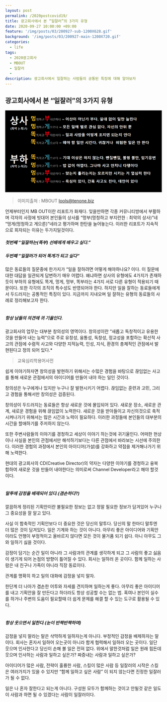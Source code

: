 ```yaml
---
layout: post
permalink: /2020postcovid19/
title: 광고회사에서 본 “일잘러”의 3가지 유형
date: 2020-09-27 10:00:00 +09:00
feature: '/img/posts/03/200927-sub-1200X628.gif'
background: '/img/posts/03/200927-main-1200X720.gif'
categories:
  - life
tags:
  - 2020광고회사
  - MBOUT
  - 일잘러
  -
description: 광고회사에서 일잘하는 사람들의 공통된 특징에 대해 알아보자
---
```


## 광고회사에서 본 “일잘러”의 3가지 유형



![이미지](/img/posts/03/MBOUT.png)
>이미지출처 : MBOUT lools@tenone.biz  


언제부터인지 MB OUT이란 리포트가 화재다.
잊을만하면 각종 커뮤니티방에서 부활하며 각자의 사정에 빗대어 본인들의 상사를 “멍부(멍청하고 부지런한 : 최악의 상사)”네 “멍게(멍청하고 게으른)”네라고 평가하며 한탄을 늘어놓는다. 이러한 리포트가 지속적으로 회자되는 이유는 두가지일것이다.

##### 첫번째 “일잘하는(똑부) 선배에게 배우고 싶다.”<br>
##### 두번째 “일잘러가 되어 똑게가 되고 싶다“

많은 동료들의 질문중에 한가지가 “일을 잘하려면 어떻게 해야하나요? 이다.
이 질문에 대한 대답을 일관되게 답변하기 매우 어렵다.
왜냐하면 상사의 유형에도 4가지가 존재하듯이 부하의 유형에도 똑게, 멍게, 멍부, 똑부라는 4가지 서로 다른 유형이 적용되기 때문이다. 또한 각각의 조직의 특수성도 반영되어야 한다.
하지만 일을 잘하는 동료들에게서 두드러지는 공통적인 특징이 있다.
지금까지 지내오며 일 잘하는 유형의 동료들의 사례로 정리해보고자 한다.<br><br>
##### 항상 남들의 의견에 귀 기울인다.

광고회사의 업무는 대부분 창의성의 영역이다.
창의성이란 “새롭고 독창적이고 유용한 것을 만들어 내는 능력”으로 주로 유창성, 융통성, 독창성, 정교성을 포함하는 확산적 사고의 관점에 수렴적 사고와 다양한 지적능력, 인성, 지식, 환경의 총체적인 관점에서 발현된다고 정의 되어 있다.*
>교육심리학용어사전  

쉽게 이야기하자면 창의성을 발현하기 위해서는 수많은 경험을 바탕으로 끊임없는 사고를 통해 새로운 관점에서의 아이디어를 만들어 내야 하는 일인 것이다.   

창의성은 누구에게나 있지만 누구나 잘 발현시키기 어렵다. 끊임없는 훈련과 고민, 그리고 경험을 통해서만 창의성은 검증된다.

창의성이 두드러지는 동료들은 항상 새로운 것에 몰입되어 있다.
새로운 장소, 새로운 관계, 새로운 경험을 위해 끊임없이 노력한다. 새로운 것을 받아들이고 자신의것으로 축적시켜나가기 위해서는 많은 시간과 노력이 필요하다. 이러한 과정들에 본인들의 대부분의 시간을 할애하기를 주저하지 않는다.

또한 주변사람들의 이야기를 경청하고 세상이 이야기 하는것에 귀기울인다.
어떠한 현상이나 사실을 본인의 관점에서만 해석하기보다는 다른 관점에서 바라보는 시선에 주의한다. 이러한 경험의 과정에서 본인의 아이디어(가설)를 강화하고 약점을 제거해나가기 위해 노력한다.

현대의 광고회사의 CD(Creative Director)의 약자는 다양한 이야기를 경청하고 융복합하여 새로운 것을 만들어 내야한다는 의미로써 Channel Developer라고 해야 할것이다.<br><br>
##### 말투에 감정을 배재되어 있다.(겸손하다?)

깔끔하게 정리된 기획안이란 불필요한 정보는 없고 정말 필요한 정보가 담겨있어 누구나 그 중요성을 잘 알고 있다.

사실 이 함축적인 기획안보다 더 중요한 것은 당신의 말투다.
당신의 말 한마디 말투엔 더 많은 것이 담겨있다.
일은 기계와 하는 것이 아니다. 아무리 좋은 아이디어와 기획안이라도 언행이 부정적이고 올바르지 않다면 모든 것이 물거품 되기 쉽다.
아니 아무도 그와 일하기 싫을 것이다.

감정이 담기는 순간 일이 아니라 그 사람과의 관계를 생각하게 되고 그 사람의 좋고 싫음이 생기게 되어 논점의 방향이 틀어질 수 있다. 회사는 일하러 온 곳이다. 함께 일하는 사람은 내 친구나 가족이 아니라 직장 동료이다.

관계를 명확히 하고 일의 대화에 감정을 넣지 말자.

한단계 더 나아가 겸손한 어투와 자세를 견지하며 일하는게 좋다.  아무리 좋은 아이디어를 내고 기획안을 잘 만든다고 하더라도 항상 성공할 수는 없는 법. 혹여나 본인이 실수를 하거나 주변의 도움이 필요할때 더 쉽게 문제를 해결 할 수 있는 도구로 활용될 수 있다.<br><br>
##### 항상 웃으면서 일한다.(눈이 반짝반짝하며)
감정을 넣지 말라는 말은 삭막하게 일하자는게 아니다. 부정적인 감정을 배제하자는 말이다. 회사는 혼자서 일하어 오는곳이 아니라 함게 협력해서 일하러 오는 곳이다. 일단 웃으며 인사한다고 당신이 손해 볼 일은 전혀 없다. 위에서 말한것처럼 일은 원래 힘든데 웃으며 인사하는 사람과 일하고 싶은가? 짜증내는 사람과 일하고 싶은가?

아이디어가 많은 사람, 전략이 훌륭한 사람, 스킬이 많은 사람 등 일잘러의 시작은 스킬은 여러가지가 있을 수 있지만 “함께 일하고 싶은 사람” 이 되지 않는다면 진정한 일잘러가 될 수 없다.

일은 나 혼자 잘한다고 되는게 아니다. 구성원 모두가 함께하는 것이고 안될것 같은 일도 이 사람과 하면 될 수 있겠다는 사람이 일잘러이다.
